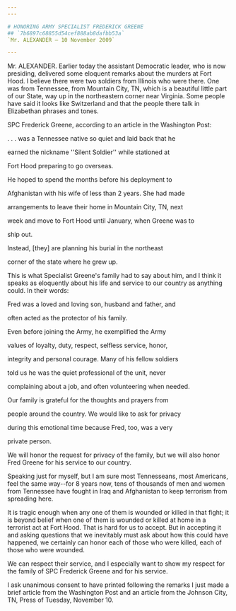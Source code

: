 ```yaml
---
---

# HONORING ARMY SPECIALIST FREDERICK GREENE
## `7b6897c68855d54cef888ab8dafbb53a`
`Mr. ALEXANDER — 10 November 2009`

---
```



Mr. ALEXANDER. Earlier today the assistant Democratic leader, who is 
now presiding, delivered some eloquent remarks about the murders at 
Fort Hood. I believe there were two soldiers from Illinois who were 
there. One was from Tennessee, from Mountain City, TN, which is a 
beautiful little part of our State, way up in the northeastern corner 
near Virginia. Some people have said it looks like Switzerland and that 
the people there talk in Elizabethan phrases and tones.

SPC Frederick Greene, according to an article in the Washington Post:




 . . . was a Tennessee native so quiet and laid back that he 


 earned the nickname ''Silent Soldier'' while stationed at 


 Fort Hood preparing to go overseas.



 He hoped to spend the months before his deployment to 


 Afghanistan with his wife of less than 2 years. She had made 


 arrangements to leave their home in Mountain City, TN, next 


 week and move to Fort Hood until January, when Greene was to 


 ship out.



 Instead, [they] are planning his burial in the northeast 


 corner of the state where he grew up.


This is what Specialist Greene's family had to say about him, and I 
think it speaks as eloquently about his life and service to our country 
as anything could. In their words:




 Fred was a loved and loving son, husband and father, and 


 often acted as the protector of his family.



 Even before joining the Army, he exemplified the Army 


 values of loyalty, duty, respect, selfless service, honor, 


 integrity and personal courage. Many of his fellow soldiers 


 told us he was the quiet professional of the unit, never 


 complaining about a job, and often volunteering when needed. 


 Our family is grateful for the thoughts and prayers from 


 people around the country. We would like to ask for privacy 


 during this emotional time because Fred, too, was a very 


 private person.


We will honor the request for privacy of the family, but we will also 
honor Fred Greene for his service to our country.

Speaking just for myself, but I am sure most Tennesseans, most 
Americans, feel the same way--for 8 years now, tens of thousands of men 
and women from Tennessee have fought in Iraq and Afghanistan to keep 
terrorism from spreading here.

It is tragic enough when any one of them is wounded or killed in that 
fight; it is beyond belief when one of them is wounded or killed at 
home in a terrorist act at Fort Hood. That is hard for us to accept. 
But in accepting it and asking questions that we inevitably must ask 
about how this could have happened, we certainly can honor each of 
those who were killed, each of those who were wounded.

We can respect their service, and I especially want to show my 
respect for the family of SPC Frederick Greene and for his service.

I ask unanimous consent to have printed following the remarks I just 
made a brief article from the Washington Post and an article from the 
Johnson City, TN, Press of Tuesday, November 10.